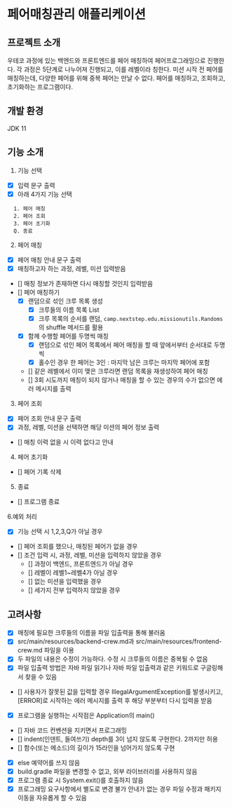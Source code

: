 # 페어매칭관리 애플리케이션

## 프로젝트 소개
우테코 과정에 있는 백엔드와 프론트엔드를 페어 매칭하여 페어프로그래밍으로 진행한다.
각 과정은 5단계로 나누어져 진행되고, 이를 레벨이라 칭한다. 미션 시작 전 페어를 매칭하는데, 다양한 페어를 위해 중복 페어는 만날 수 없다.
페어를 매칭하고, 조회하고, 초기화하는 프로그램이다.

## 개발 환경
JDK 11

## 기능 소개
1. 기능 선택
- [x] 입력 문구 출력
- [x] 아래 4가지 기능 선택
```
  1. 페어 매칭
  2. 페어 조회
  3. 페어 초기화
  Q. 종료
```
  
2. 페어 매칭
- [x] 페어 매칭 안내 문구 출력
- [x] 매칭하고자 하는 과정, 레벨, 미션 입력받음
- [] 매칭 정보가 존재하면 다시 매칭할 것인지 입력받음
- [] 페어 매칭하기
    - [x] 랜덤으로 섞인 크루 목록 생성
      - [x] 크루들의 이름 목록 List<String>
      - [x] 크루 목록의 순서를 랜덤, `camp.nextstep.edu.missionutils.Randoms`의 shuffle 메서드를 활용
    - [x] 함께 수행할 페어를 두명씩 매칭
      - [x] 랜덤으로 섞인 페어 목록에서 페어 매칭을 할 때 앞에서부터 순서대로 두명씩
      - [x] 홀수인 경우 한 페어는 3인 : 마지막 남은 크루는 마지막 페어에 포함
    - [] 같은 레벨에서 이미 맺은 크루라면 랜덤 목록을 재생성하여 페어 매칭
    - [] 3회 시도까지 매칭이 되지 않거나 매칭을 할 수 있는 경우의 수가 없으면 에러 메시지를 출력

3. 페어 조회
- [x] 페어 조회 안내 문구 출력
- [x] 과정, 레벨, 미션을 선택하면 해당 미션의 페어 정보 출력
- [] 매칭 이력 없을 시 이력 없다고 안내

4. 페어 초기화
- [] 페어 기록 삭제

5. 종료
- [] 프로그램 종료

6.예외 처리
- [x] 기능 선택 시 1,2,3,Q가 아닐 경우 
- [] 페어 조회를 했으나, 매칭된 페어가 없을 경우
- [] 조건 입력 시, 과정, 레벨, 미션을 입력하지 않았을 경우
  - [] 과정이 백엔드, 프론트엔드가 아닐 경우
  - [] 레벨이 레벨1~레벨4가 아닐 경우
  - [] 없는 미션을 입력했을 경우
  - [] 세가지 전부 입력하지 않았을 경우

## 고려사항
- [x] 매칭에 필요한 크루들의 이름을 파일 입출력을 통해 불러옴
- [x] src/main/resources/backend-crew.md과 src/main/resources/frontend-crew.md 파일을 이용
- [x] 두 파일의 내용은 수정이 가능하다. 수정 시 크루들의 이름은 중복될 수 없음
- [x] 파일 입출력 방법은 자바 파일 읽기나 자바 파일 입출력과 같은 키워드로 구글링해서 찾을 수 있음
- [] 사용자가 잘못된 값을 입력할 경우 IllegalArgumentException를 발생시키고, [ERROR]로 시작하는 에러 메시지를 출력 후 해당 부분부터 다시 입력을 받음
- [x] 프로그램을 실행하는 시작점은 Application의 main()
- [] 자바 코드 컨벤션을 지키면서 프로그래밍
- [] indent(인덴트, 들여쓰기) depth를 3이 넘지 않도록 구현한다. 2까지만 허용
- [] 함수(또는 메소드)의 길이가 15라인을 넘어가지 않도록 구현
- [x] else 예약어를 쓰지 않음
- [x] build.gradle 파일을 변경할 수 없고, 외부 라이브러리를 사용하지 않음
- [x] 프로그램 종료 시 System.exit()를 호출하지 않음
- [x] 프로그래밍 요구사항에서 별도로 변경 불가 안내가 없는 경우 파일 수정과 패키지 이동을 자유롭게 할 수 있음